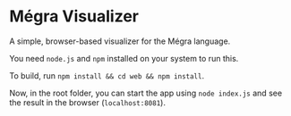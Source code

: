 # Mégra Visualizer

A simple, browser-based visualizer for the Mégra language.

You need `node.js` and `npm` installed on your system to run this.

To build, run `npm install && cd web && npm install`.

Now, in the root folder, you can start the app using `node index.js` and see the result in the
browser (`localhost:8081`).
